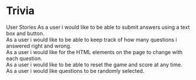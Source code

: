 # Trivia
User Stories
As a user i would like to be able to submit answers using a text box and button.  
As a user i would like to be able to keep track of how many questions i answered right and wrong.  
As a user i would like for the HTML elements on the page to change with each question.  
As a user i would like to be able to reset the game and score at any time.  
As a user i would like questions to be randomly selected.  
